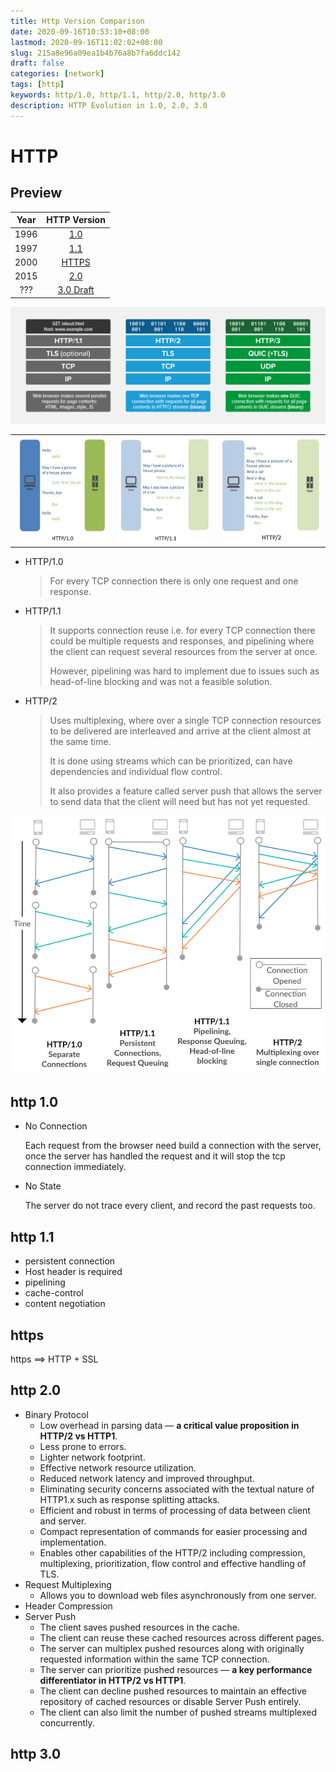 ```yaml
---
title: Http Version Comparison
date: 2020-09-16T10:53:10+08:00
lastmod: 2020-09-16T11:02:02+08:00
slug: 215a8e96a09ea1b4b76a8b7fa6ddc142
draft: false
categories: [network]
tags: [http]
keywords: http/1.0, http/1.1, http/2.0, http/3.0
description: HTTP Evolution in 1.0, 2.0, 3.0
---
```


# HTTP

## Preview

| Year |                         HTTP Version                         |
| :--: | :----------------------------------------------------------: |
| 1996 |          [1.0](https://tools.ietf.org/html/rfc1945)          |
| 1997 |          [1.1](https://tools.ietf.org/html/rfc2616)          |
| 2000 |         [HTTPS](https://tools.ietf.org/html/rfc2818)         |
| 2015 |          [2.0](https://tools.ietf.org/html/rfc7540)          |
| ???  | [3.0 Draft](https://tools.ietf.org/html/draft-ietf-quic-http) |

![HTTP_Version](assets/HTTP-v1-v2-v3-stacks.png)

|                                             |                                                 |                                             |
| ------------------------------------------- | ----------------------------------------------- | ------------------------------------------- |
| ![HTTP1 Protocol](assets/http1-265x300.png) | ![HTTP1.1 Protocol](assets/http1.1-265x300.png) | ![HTTP2 Protocol](assets/http2-283x300.png) |

- HTTP/1.0

    > For every TCP connection there is only one request and one response.

- HTTP/1.1

    > It supports connection reuse i.e. for every TCP connection there could be multiple requests and responses, and pipelining where the client can request several resources from the server at once.
    >
    > However, pipelining was hard to implement due to issues such as head-of-line blocking and was not a feasible solution.

- HTTP/2

    > Uses multiplexing, where over a single TCP connection resources to be delivered are interleaved and arrive at the client almost at the same time.
    >
    > It is done using streams which can be prioritized, can have dependencies and individual flow control.
    >
    > It also provides a feature called server push that allows the server to send data that the client will need but has not yet requested.

![Comparison of HTTP versions](assets/Comparison-of-HTTP-versions.jpg)

## http 1.0

- No Connection

    Each request from the browser need build a connection with the server, once the server has handled the request and it will stop the tcp connection immediately.

- No State

    The server do not trace every client, and record the past requests too.

## http 1.1

- persistent connection
- Host header is required
- pipelining
- cache-control
- content negotiation

## https

https ==> HTTP + SSL

## http 2.0

- Binary Protocol
  - Low overhead in parsing data — **a critical value proposition in HTTP/2 vs HTTP1**.
  - Less prone to errors.
  - Lighter network footprint.
  - Effective network resource utilization.
  - Reduced network latency and improved throughput.
  - Eliminating security concerns associated with the textual nature of HTTP1.x such as response  splitting attacks.
  - Efficient and robust in terms of processing of data between client and server.
  - Compact representation of commands for easier processing and implementation.
  - Enables other capabilities of the HTTP/2 including compression, multiplexing, prioritization, flow control and effective handling of TLS.
- Request Multiplexing
  - Allows you to download web files asynchronously from one server.
- Header Compression
- Server Push
  - The client saves pushed resources in the cache.
  - The client can reuse these cached resources across different pages.
  - The server can multiplex pushed resources along with originally requested information within the  same TCP connection.
  - The server can prioritize pushed resources — **a key performance differentiator in HTTP/2 vs HTTP1**.
  - The client can decline pushed resources to maintain an effective repository of cached resources or  disable Server Push entirely.
  - The client can also limit the number of pushed streams multiplexed concurrently.

## http 3.0